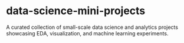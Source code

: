 # data-science-mini-projects
A curated collection of small-scale data science and analytics projects showcasing EDA, visualization, and machine learning experiments.
